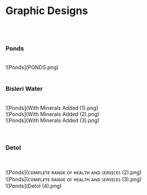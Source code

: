 <h1>Graphic Designs</h1>
<br>
<br>
<h3>Ponds</h3>
<br>
![Ponds](PONDS.png)
<br>
<br>
<h3>Bisleri Water</h3>

<br>
![Ponds](With Minerals Added (1).png)
<br>
![Ponds](With Minerals Added (2).png)
<br>
![Ponds](With Minerals Added (3).png)
<br>
<br>
<br>

<h3>Detol</h3>
<br>

![Ponds](ᴄᴏᴍᴘʟᴇᴛᴇ ʀᴀɴɢᴇ ᴏꜰ ʜᴇᴀʟᴛʜ ᴀɴᴅ ꜱᴇʀᴠɪᴄᴇꜱ (2).png)
<br>
![Ponds](ᴄᴏᴍᴘʟᴇᴛᴇ ʀᴀɴɢᴇ ᴏꜰ ʜᴇᴀʟᴛʜ ᴀɴᴅ ꜱᴇʀᴠɪᴄᴇꜱ (3).png)
<br>
![Ponds](Detol (4).png)

